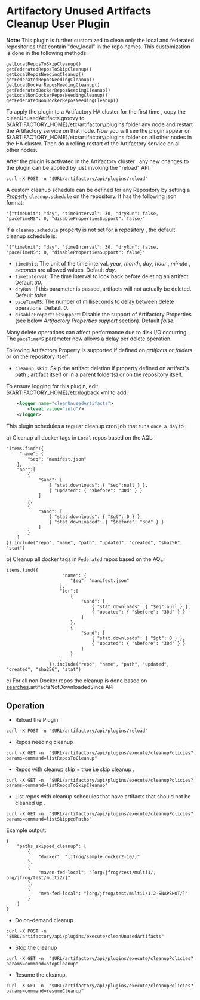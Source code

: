 Artifactory Unused Artifacts Cleanup User Plugin
================================================
**Note:** This plugin is further customized to clean only the local and federated repositories that contain "dev_local" in the repo names. This customization is done in the following methods:

```
getLocalReposToSkipCleanup()
getFederatedReposToSkipCleanup()
getLocalReposNeedingCleanup()
getFederatedReposNeedingCleanup()
getLocalDockerReposNeedingCleanup()
getFederatedDockerReposNeedingCleanup()
getLocalNonDockerReposNeedingCleanup()
getFederatedNonDockerReposNeedingCleanup()
```
 
 
To apply the plugin to a Artifactory HA cluster for the first time , copy the cleanUnusedArtifacts.groovy to ${ARTIFACTORY_HOME}/etc/artifactory/plugins folder any node and restart the Artifactory service on that node. Now you will see the plugin appear on ${ARTIFACTORY_HOME}/etc/artifactory/plugins folder on all other nodes in the HA cluster. Then do a rolling restart of the Artifactory service on all other nodes.

After the plugin is activated in the Artifactory cluster ,  any new changes to the plugin can be applied by just invoking the "reload" API

`curl -X POST -n "$URL/artifactory/api/plugins/reload"`


A custom cleanup schedule can be defined for any Repository by setting a  
[Property](https://www.jfrog.com/confluence/display/RTF/Properties)
`cleanup.schedule` on the repository. It has the following json format:

```
'{"timeUnit": "day", "timeInterval": 30, "dryRun": false, "paceTimeMS": 0, "disablePropertiesSupport": false}'
```

If a `cleanup.schedule` property is not set for a repository , the default cleanup schedule is:
```
'{"timeUnit": "day", "timeInterval": 30, "dryRun": false, "paceTimeMS": 0, "disablePropertiesSupport": false}'
```

- `timeUnit`: The unit of the time interval. *year*, *month*, *day*, *hour* ,  *minute* ,  *seconds*  are allowed values. Default *day*.
- `timeInterval`: The time interval to look back before deleting an artifact. Default *30*.
- `dryRun`: If this parameter is passed, artifacts will not actually be deleted. Default *false*.
- `paceTimeMS`: The number of milliseconds to delay between delete operations. Default *0*.
- `disablePropertiesSupport`: Disable the support of Artifactory Properties (see below *Artifactory Properties support* section). Default *false*.

Many delete operations can affect performance due to disk I/O occurring. The  `paceTimeMS` parameter now allows a delay per delete operation. 

Following Artifactory  Property is supported if defined on *artifacts* or *folders* or on the repository itself:

- `cleanup.skip`: Skip the artifact deletion if property defined on artifact's path ; artifact itself or in a parent folder(s) or on the repository itself.

To ensure logging for this plugin, edit ${ARTIFACTORY_HOME}/etc/logback.xml to add:
```xml
    <logger name="cleanUnusedArtifacts">
        <level value="info"/>
    </logger>
```

This plugin schedules a regular cleanup cron job that runs `once a day` to :

a) Cleanup all docker tags in `Local` repos based on the AQL:
```
"items.find":{
     "name": {
        "$eq": "manifest.json"
    },
    "$or":[
        {
            "$and": [
                { "stat.downloads": { "$eq":null } },
                { "updated": { "$before": "30d" } }
            ]
        },
        {
            "$and": [
                { "stat.downloads": { "$gt": 0 } },
                { "stat.downloaded": { "$before": "30d" } }
            ]
        }
    ]
}).include("repo", "name", "path", "updated", "created", "sha256", "stat")
```

b) Cleanup all docker tags in `Federated` repos based on the AQL:
```
items.find({
                     "name": {
                        "$eq": "manifest.json"
                    },
                    "$or":[
                        {
                            "$and": [
                                { "stat.downloads": { "$eq":null } },
                                { "updated": { "$before": "30d" } }
                            ]
                        },
                        {
                            "$and": [
                                { "stat.downloads": { "$gt": 0 } },
                                { "updated": { "$before": "30d" } }
                            ]
                        }
                    ]
                }).include("repo", "name", "path", "updated", "created", "sha256", "stat")
```
c) For all non Docker repos the cleanup is done based on 
[searches](https://releases.jfrog.io/artifactory/oss-releases-local/org/artifactory/artifactory-papi/%5BRELEASE%5D/artifactory-papi-%5BRELEASE%5D-javadoc.jar!/org/artifactory/search/Searches.html).artifactsNotDownloadedSince API

Operation
---------

-  Reload the Plugin.

`curl -X POST -n "$URL/artifactory/api/plugins/reload"`

- Repos needing cleanup

`curl -X GET -n  "$URL/artifactory/api/plugins/execute/cleanupPolicies?params=command=listReposToCleanup"`

- Repos with cleanup.skip = true i.e skip cleanup . 

`curl -X GET -n  "$URL/artifactory/api/plugins/execute/cleanupPolicies?params=command=listReposToSkipCleanup"`


- List repos with cleanup schedules that have artifacts that should not be cleaned up  .

`curl -X GET -n  "$URL/artifactory/api/plugins/execute/cleanupPolicies?params=command=listSkippedPaths"`

Example output:
```
{
    "paths_skipped_cleanup": [
        {
            "docker": "[jfrog/sample_docker2-10/]"
        },
        {
            "maven-fed-local": "[org/jfrog/test/multi1/, org/jfrog/test/multi2/]"
        },
        {
            "mvn-fed-local": "[org/jfrog/test/multi1/1.2-SNAPSHOT/]"
        }
    ]
}
```

- Do on-demand cleanup  

`curl -X POST -n  "$URL/artifactory/api/plugins/execute/cleanUnusedArtifacts"`

- Stop the cleanup

`curl -X GET -n  "$URL/artifactory/api/plugins/execute/cleanupPolicies?params=command=stopCleanup"`

- Resume the cleanup.

`curl -X GET -n  "$URL/artifactory/api/plugins/execute/cleanupPolicies?params=command=resumeCleanup"`
